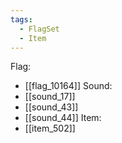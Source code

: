 ```yaml
---
tags:
  - FlagSet
  - Item
---
```

Flag:
- [[flag_10164]]
Sound:
- [[sound_17]]
- [[sound_43]]
- [[sound_44]]
Item:
- [[item_502]]
